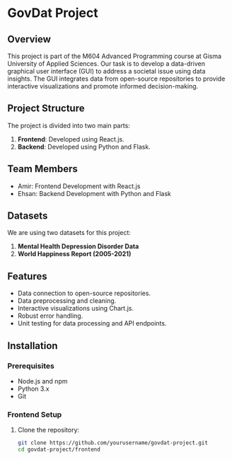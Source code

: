 # GovDat Project

## Overview

This project is part of the M604 Advanced Programming course at Gisma University of Applied Sciences. Our task is to develop a data-driven graphical user interface (GUI) to address a societal issue using data insights. The GUI integrates data from open-source repositories to provide interactive visualizations and promote informed decision-making.

## Project Structure

The project is divided into two main parts:

1. **Frontend**: Developed using React.js.
2. **Backend**: Developed using Python and Flask.

## Team Members

- Amir: Frontend Development with React.js
- Ehsan: Backend Development with Python and Flask

## Datasets

We are using two datasets for this project:

1. **Mental Health Depression Disorder Data**
2. **World Happiness Report (2005-2021)**

## Features

- Data connection to open-source repositories.
- Data preprocessing and cleaning.
- Interactive visualizations using Chart.js.
- Robust error handling.
- Unit testing for data processing and API endpoints.

## Installation

### Prerequisites

- Node.js and npm
- Python 3.x
- Git

### Frontend Setup

1. Clone the repository:
   ```bash
   git clone https://github.com/yourusername/govdat-project.git
   cd govdat-project/frontend
   ```
